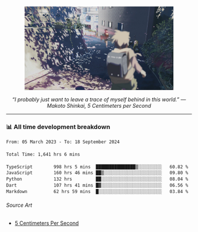 <p align="center"><img src="asset/header.jpg" width="80%"/></p>
<p align="center"><i>“I probably just want to leave a trace of myself behind in this world.” ― Makoto Shinkai, 5 Centimeters per Second</i></p>

---
<!--
<details>
  <summary>📃 My Resume</summary>

### Education

- 📖 **Computer Science**\
📆 10/2021 - present\
📍 **Thang Long University** - Hoang Mai, Hanoi, Vietnam

### Experience

<img align="right" src="https://img.shields.io/badge/Figma-F24E1E?style=flat&logo=figma&logoColor=white"/>
<img align="right" src="https://img.shields.io/badge/node.js-6DA55F?style=flat&logo=node.js&logoColor=white"/>
<img align="right" src="https://img.shields.io/badge/Next.js-black?style=flat&logo=next.js&logoColor=white"/>
<img align="right" src="https://img.shields.io/badge/TypeScript-007ACC?style=flat&logo=typescript&logoColor=white"/>


- 👨‍💻 **Frontend Web Intern**\
📆 07/2023 - present\
📍 **MQ ICT Solutions** - Hoang Mai, Hanoi, Vietnam
</details> 
-->

### 📊 All time development breakdown

<!--START_SECTION:waka-->

```txt
From: 05 March 2023 - To: 18 September 2024

Total Time: 1,641 hrs 6 mins

TypeScript        998 hrs 5 mins  ███████████████▒░░░░░░░░░   60.82 %
JavaScript        160 hrs 46 mins ██▒░░░░░░░░░░░░░░░░░░░░░░   09.80 %
Python            132 hrs         ██░░░░░░░░░░░░░░░░░░░░░░░   08.04 %
Dart              107 hrs 41 mins █▓░░░░░░░░░░░░░░░░░░░░░░░   06.56 %
Markdown          62 hrs 59 mins  █░░░░░░░░░░░░░░░░░░░░░░░░   03.84 %
```

<!--END_SECTION:waka-->

###### Source Art

-  [5 Centimeters Per Second](https://wallhaven.cc/w/nrowq1)

